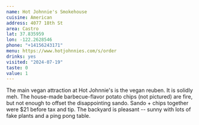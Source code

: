 ```yaml
---
name: Hot Johnnie's Smokehouse
cuisine: American 
address: 4077 18th St
area: Castro
lat: 37.835959
lon: -122.2628546
phone: "+14156243171"
menu: https://www.hotjohnnies.com/s/order
drinks: yes 
visited: "2024-07-19"
taste: 0
value: 1
---
```


The main vegan attraction at Hot Johnnie's is the vegan reuben. It is solidly meh. The house-made barbecue-flavor potato chips (not pictured) are fire, but not enough to offset the disappointing sando. Sando + chips together were $21 before tax and tip. The backyard is pleasant -- sunny with lots of fake plants and a ping pong table.